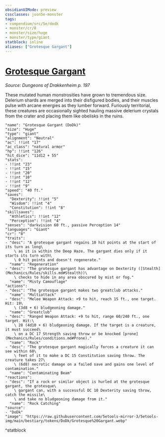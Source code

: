 ```yaml
---
obsidianUIMode: preview
cssclasses: json5e-monster
tags:
- compendium/src/5e/dodk
- monster/cr/8
- monster/size/huge
- monster/type/giant
statblock: inline
aliases: ["Grotesque Gargant"]
---
```

# [Grotesque Gargant](Mechanics\bestiary\giant/grotesque-gargant-dodk.md)
*Source: Dungeons of Drakkenheim p. 197*  

These mutated human monstrosities have grown to tremendous size. Delerium shards are merged into their disfigured bodies, and their muscles pulse with arcane energies as they lumber forward. Furiously territorial, these creatures are occasionally sighted hauling massive delerium crystals from the crater and placing them like obelisks in the ruins.

```statblock
"name": "Grotesque Gargant (DoDk)"
"size": "Huge"
"type": "giant"
"alignment": "Neutral"
"ac": !!int "17"
"ac_class": "natural armor"
"hp": !!int "126"
"hit_dice": "11d12 + 55"
"stats":
- !!int "23"
- !!int "15"
- !!int "20"
- !!int "10"
- !!int "12"
- !!int "9"
"speed": "40 ft."
"saves":
  "Dexterity": !!int "5"
  "Wisdom": !!int "4"
  "Constitution": !!int "8"
"skillsaves":
  "Athletics": !!int "12"
  "Perception": !!int "4"
"senses": "darkvision 60 ft., passive Perception 14"
"languages": "Giant"
"cr": "8"
"traits":
- "desc": "A grotesque gargant regains 10 hit points at the start of its turn as long\
    \ as it is within the Deep Haze. The gargant dies only if it starts its turn with\
    \ 0 hit points and doesn't regenerate."
  "name": "Regeneration"
- "desc": "The grotesque gargant has advantage on Dexterity ([Stealth](Mechanics/Rules/skills.md#Stealth))\
    \ checks to hide in any area obscured by mist or fog."
  "name": "Misty Camouflage"
"actions":
- "desc": "The grotesque gargant makes two greatclub attacks."
  "name": "Multiattack"
- "desc": "Melee Weapon Attack: +9 to hit, reach 15 ft., one target. Hit: 19\
    \ (3d8 + 6) bludgeoning damage."
  "name": "Greatclub"
- "desc": "Ranged Weapon Attack: +9 to hit, range 60/240 ft., one target. Hit:\
    \ 28 (4d10 + 6) bludgeoning damage. If the target is a creature, it must succeed\
    \ on a DC 17 Strength saving throw or be knocked [prone](Mechanics/Rules/conditions.md#Prone)."
  "name": "Rock"
- "desc": "The grotesque gargant magically forces a creature it can see within 60\
    \ feet of it to make a DC 15 Constitution saving throw. The creature takes 27\
    \ (6d8) necrotic damage on a failed save and gains one level of contamination."
  "name": "Contaminating Beam"
"reactions":
- "desc": "If a rock or similar object is hurled at the grotesque gargant, the grotesque\
    \ gargant can, with a successful DC 10 Dexterity saving throw, catch the missile\
    \ and take no bludgeoning damage from it."
  "name": "Rock Catching"
"source":
- "DoDk"
"image": "https://raw.githubusercontent.com/5etools-mirror-3/5etools-img/main/bestiary/tokens/DoDk/Grotesque%20Gargant.webp"
```
^statblock